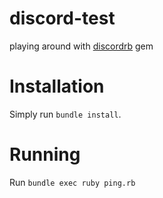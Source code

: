 # discord-test
playing around with [discordrb](https://github.com/meew0/discordrb) gem

# Installation
Simply run `bundle install`.

# Running
Run `bundle exec ruby ping.rb`
